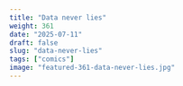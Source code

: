 ```yaml
---
title: "Data never lies"
weight: 361
date: "2025-07-11"
draft: false
slug: "data-never-lies"
tags: ["comics"]
image: "featured-361-data-never-lies.jpg"
---
```

